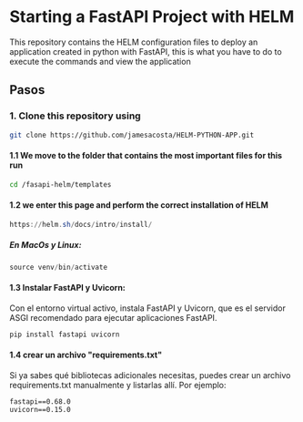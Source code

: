 # Starting a FastAPI Project with HELM

This repository contains the HELM configuration files to deploy an application created in python with FastAPI, this is what you have to do to execute the commands and view the application 

## Pasos

### 1. Clone this repository using 

```bash
git clone https://github.com/jamesacosta/HELM-PYTHON-APP.git
```
 
#### 1.1 We move to the folder that contains the most important files for this run

```bash
cd /fasapi-helm/templates
```

#### 1.2 we enter this page and perform the correct installation of HELM  

```Powershell
https://helm.sh/docs/intro/install/
```

##### En MacOs y Linux:

```Powershell
source venv/bin/activate
```

#### 1.3 Instalar FastAPI y Uvicorn:

Con el entorno virtual activo, instala FastAPI y Uvicorn, que es el servidor ASGI recomendado para ejecutar aplicaciones FastAPI.

```Powershell
pip install fastapi uvicorn
```

#### 1.4 crear un archivo "requirements.txt"

Si ya sabes qué bibliotecas adicionales necesitas, puedes crear un archivo requirements.txt manualmente y listarlas allí. Por ejemplo:

```
fastapi==0.68.0
uvicorn==0.15.0
```

